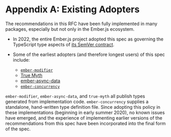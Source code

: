 # Appendix A: Existing Adopters

The recommendations in this RFC have been fully implemented in many packages, especially but not only in the Ember.js ecosystem.

- In 2022, the entire Ember.js project adopted this spec as governing the TypeScript type aspects of [its SemVer contract][ember-semver].

- Some of the earliest adopters (and therefore longest users) of this spec include:
    - [`ember-modifier`][ember-modifier]
    - [True Myth][true-myth]
    - [ember-async-data][ember-async-data]
    - [`ember-concurrency`][ember-concurrency]

[ember-semver]: https://emberjs.com/releases/
[ember-modifier]: https://github.com/ember-modifier/ember-modifier
[ember-async-data]: https://github.com/chriskrycho/ember-async-data
[ember-concurrency]: https://github.com/machty/ember-concurrency
[true-myth]: https://true-myth.js.org

`ember-modifier`, `ember-async-data`, and `true-myth` all publish types generated from implementation code.
`ember-concurrency` supplies a standalone, hand-written type definition file.
Since adopting this policy in these implementations (beginning in early summer 2020), no known issues have emerged, and the experience of implementing earlier versions of the recommendations from this spec have been incorporated into the final form of the spec.

